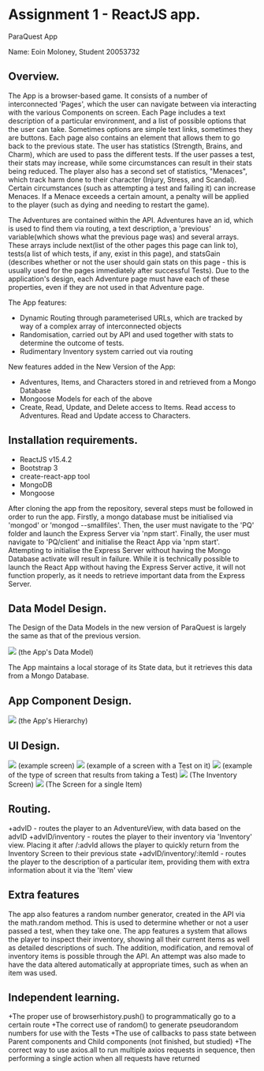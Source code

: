 # Assignment 1 - ReactJS app.
ParaQuest App

Name: Eoin Moloney, Student 20053732


## Overview.

The App is a browser-based game. It consists of a number of interconnected 'Pages', which the user can navigate between via interacting
with the various Components on screen. Each Page includes a text description of a particular environment, and a list of possible options
that the user can take. Sometimes options are simple text links, sometimes they are buttons. Each page also contains an element that allows
them to go back to the previous state. The user has statistics (Strength, Brains, and Charm), which are used to pass the different tests.
If the user passes a test, their stats may increase, while some circumstances can result in their stats being reduced. The player also has
a second set of statistics, "Menaces", which track harm done to their character (Injury, Stress, and Scandal). Certain circumstances (such
as attempting a test and failing it) can increase Menaces. If a Menace exceeds a certain amount, a penalty will be applied to the player
(such as dying and needing to restart the game).


The Adventures are contained within the API. Adventures have an id, which is used to find them via routing, a text description, a 'previous'
variable(which shows what the previous page was) and several arrays.
These arrays include next(list of the other pages this page can link to), tests(a list of which tests, if any, exist in this page), and statsGain
(describes whether or not the user should gain stats on this page - this is usually used for the pages immediately after successful
Tests). Due to the application's design, each Adventure page must have each of these properties, even if they are not used in that Adventure page.


 The App features:
 
 + Dynamic Routing through parameterised URLs, which are tracked by way of a complex array of interconnected objects
 + Randomisation, carried out by API and used together with stats to determine the outcome of tests. 
 + Rudimentary Inventory system carried out via routing
 
 New features added in the New Version of the App:
 + Adventures, Items, and Characters stored in and retrieved from a Mongo Database
 + Mongoose Models for each of the above
 + Create, Read, Update, and Delete access to Items. Read access to Adventures. Read and Update access to Characters. 

## Installation requirements.
+ ReactJS v15.4.2
+ Bootstrap 3
+ create-react-app tool
+ MongoDB
+ Mongoose

After cloning the app from the repository, several steps must be followed in order to run the app. Firstly, a mongo database must
be initialised via 'mongod' or 'mongod --smallfiles'. Then, the user must navigate to the 'PQ' folder and launch the Express Server
via 'npm start'. Finally, the user must navigate to 'PQ/client' and initialise the React App via 'npm start'. Attempting to initialise
the Express Server without having the Mongo Database activate will result in failure. While it is technically possible to launch the 
React App without having the Express Server active, it will not function properly, as it needs to retrieve important data from the Express Server.

## Data Model Design.

The Design of the Data Models in the new version of ParaQuest is largely the same as that of the previous version.

![][image1]
(the App's Data Model)

The App maintains a local storage of its State data, but it retrieves this data from a Mongo Database.

## App Component Design.


![][image2]
(the App's Hierarchy)
## UI Design.

![][image3]
(example screen)
![][image4]
(example of a screen with a Test on it)
![][image5]
(example of the type of screen that results from taking a Test)
![][image6]
(The Inventory Screen)
![][image7]
(The Screen for a single Item)

## Routing.

+advID - routes the player to an AdventureView, with data based on the advID
+advID/inventory - routes the player to their inventory via 'Inventory' view. Placing it after /:advId allows the player to quickly return from the Inventory Screen to their previous state
+advID/inventory/:itemId - routes the player to the description of a particular item, providing them with extra information about it via the 'Item' view

 
## Extra features

The app also features a random number generator, created in the API via the math.random method. This is used to determine whether or not a user
passed a test, when they take one.
The app features a system that allows the player to inspect their inventory, showing all their current items as well as detailed descriptions of such.
The addition, modification, and removal of inventory items is possible through the API. An attempt was also made to have the data altered automatically
at appropriate times, such as when an item was used.

## Independent learning.

+The proper use of browserhistory.push() to programmatically go to a certain route
+The correct use of random() to generate pseudorandom numbers for use with the Tests
+The use of callbacks to pass state between Parent components and Child components (not finished, but studied)
+The correct way to use axios.all to run multiple axios requests in sequence, then performing a single action when all requests have returned

[image1]: https://cloud.githubusercontent.com/assets/8709835/24334558/10f8fd76-1264-11e7-94a2-4451e39799fc.jpg
[image2]: https://cloud.githubusercontent.com/assets/8709835/24334561/149057b8-1264-11e7-8ed9-c7409b7424cb.jpg
[image3]: https://cloud.githubusercontent.com/assets/8709835/24334552/07435c68-1264-11e7-9185-9a40dd262ccc.JPG
[image4]: https://cloud.githubusercontent.com/assets/8709835/24334553/0ae9f8fe-1264-11e7-806f-7316bde08d45.JPG
[image5]: https://cloud.githubusercontent.com/assets/8709835/24334555/0de9b0bc-1264-11e7-80c0-0fb06de8336d.JPG
[image6]: https://cloud.githubusercontent.com/assets/8709835/24334564/1ddb8086-1264-11e7-8619-fc4e110b1a81.JPG
[image7]: https://cloud.githubusercontent.com/assets/8709835/24334563/18633e3c-1264-11e7-8c67-1bb380ad1591.JPG
